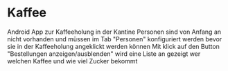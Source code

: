 # Kaffee
Android App zur Kaffeeholung in der Kantine
Personen sind von Anfang an nicht vorhanden und müssen im Tab "Personen" konfiguriert werden bevor sie in der Kaffeeholung angeklickt werden können
Mit klick auf den Button "Bestellungen anzeigen/ausblenden" wird eine Liste an gezeigt wer welchen Kaffee und wie viel Zucker bekommt